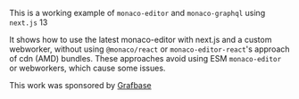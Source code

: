 This is a working example of `monaco-editor` and `monaco-graphql` using `next.js` 13

It shows how to use the latest monaco-editor with next.js and a custom webworker, without using `@monaco/react` or `monaco-editor-react`'s approach of cdn (AMD) bundles. These approaches avoid using ESM `monaco-editor` or webworkers, which cause some issues.

This work was sponsored by [Grafbase](ttps://grafbase.com/)
